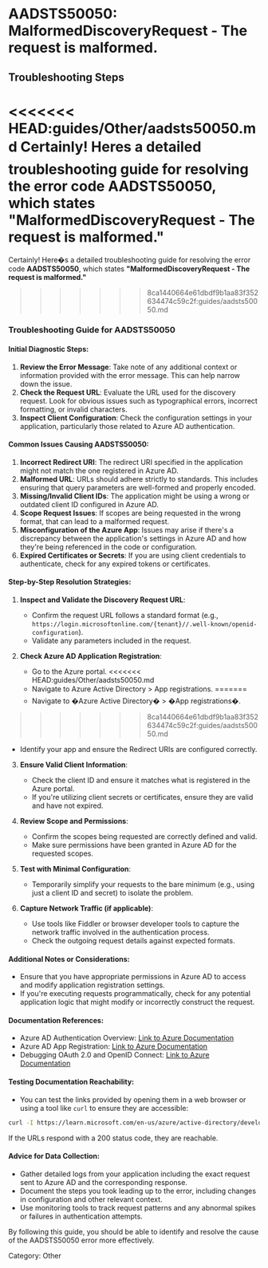 # AADSTS50050: MalformedDiscoveryRequest - The request is malformed.


## Troubleshooting Steps
<<<<<<< HEAD:guides/Other/aadsts50050.md
Certainly! Heres a detailed troubleshooting guide for resolving the error code **AADSTS50050**, which states **"MalformedDiscoveryRequest - The request is malformed."**
=======
Certainly! Here�s a detailed troubleshooting guide for resolving the error code **AADSTS50050**, which states **"MalformedDiscoveryRequest - The request is malformed."**
>>>>>>> 8ca1440664e61dbdf9b1aa83f352634474c59c2f:guides/aadsts50050.md

### Troubleshooting Guide for AADSTS50050

#### Initial Diagnostic Steps:
1. **Review the Error Message**: Take note of any additional context or information provided with the error message. This can help narrow down the issue.
2. **Check the Request URL**: Evaluate the URL used for the discovery request. Look for obvious issues such as typographical errors, incorrect formatting, or invalid characters.
3. **Inspect Client Configuration**: Check the configuration settings in your application, particularly those related to Azure AD authentication.

#### Common Issues Causing AADSTS50050:
1. **Incorrect Redirect URI**: The redirect URI specified in the application might not match the one registered in Azure AD.
2. **Malformed URL**: URLs should adhere strictly to standards. This includes ensuring that query parameters are well-formed and properly encoded.
3. **Missing/Invalid Client IDs**: The application might be using a wrong or outdated client ID configured in Azure AD.
4. **Scope Request Issues**: If scopes are being requested in the wrong format, that can lead to a malformed request.
5. **Misconfiguration of the Azure App**: Issues may arise if there's a discrepancy between the application's settings in Azure AD and how they're being referenced in the code or configuration.
6. **Expired Certificates or Secrets**: If you are using client credentials to authenticate, check for any expired tokens or certificates.

#### Step-by-Step Resolution Strategies:
1. **Inspect and Validate the Discovery Request URL**:
   - Confirm the request URL follows a standard format (e.g., `https://login.microsoftonline.com/{tenant}//.well-known/openid-configuration`).
   - Validate any parameters included in the request.

2. **Check Azure AD Application Registration**:
   - Go to the Azure portal.
<<<<<<< HEAD:guides/Other/aadsts50050.md
   - Navigate to Azure Active Directory > App registrations.
=======
   - Navigate to �Azure Active Directory� > �App registrations�.
>>>>>>> 8ca1440664e61dbdf9b1aa83f352634474c59c2f:guides/aadsts50050.md
   - Identify your app and ensure the Redirect URIs are configured correctly.

3. **Ensure Valid Client Information**:
   - Check the client ID and ensure it matches what is registered in the Azure portal. 
   - If you're utilizing client secrets or certificates, ensure they are valid and have not expired.

4. **Review Scope and Permissions**:
   - Confirm the scopes being requested are correctly defined and valid.
   - Make sure permissions have been granted in Azure AD for the requested scopes.

5. **Test with Minimal Configuration**: 
   - Temporarily simplify your requests to the bare minimum (e.g., using just a client ID and secret) to isolate the problem.

6. **Capture Network Traffic (if applicable)**:
   - Use tools like Fiddler or browser developer tools to capture the network traffic involved in the authentication process.
   - Check the outgoing request details against expected formats.

#### Additional Notes or Considerations:
- Ensure that you have appropriate permissions in Azure AD to access and modify application registration settings.
- If you're executing requests programmatically, check for any potential application logic that might modify or incorrectly construct the request.

#### Documentation References:
- Azure AD Authentication Overview: [Link to Azure Documentation](https://learn.microsoft.com/en-us/azure/active-directory/develop/authentication-overview)
- Azure AD App Registration: [Link to Azure Documentation](https://learn.microsoft.com/en-us/azure/active-directory/develop/quickstart-register-app)
- Debugging OAuth 2.0 and OpenID Connect: [Link to Azure Documentation](https://learn.microsoft.com/en-us/azure/active-directory/develop/troubleshoot-azure-ad-authentication)

#### Testing Documentation Reachability:
- You can test the links provided by opening them in a web browser or using a tool like `curl` to ensure they are accessible:
```bash
curl -I https://learn.microsoft.com/en-us/azure/active-directory/develop/authentication-overview
```
If the URLs respond with a 200 status code, they are reachable.

#### Advice for Data Collection:
- Gather detailed logs from your application including the exact request sent to Azure AD and the corresponding response.
- Document the steps you took leading up to the error, including changes in configuration and other relevant context.
- Use monitoring tools to track request patterns and any abnormal spikes or failures in authentication attempts.

By following this guide, you should be able to identify and resolve the cause of the AADSTS50050 error more effectively.

Category: Other